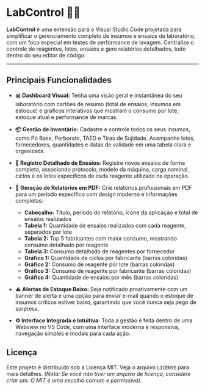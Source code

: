 # LabControl 🧪🧺

**LabControl** é uma extensão para o Visual Studio Code projetada para simplificar o gerenciamento completo de insumos e ensaios de laboratório, com um foco especial em testes de performance de lavagem. Centralize o controle de reagentes, lotes, ensaios e gere relatórios detalhados, tudo dentro do seu editor de código.

---

## Principais Funcionalidades

* **📊 Dashboard Visual:** Tenha uma visão geral e instantânea do seu laboratório com cartões de resumo (total de ensaios, insumos em estoque) e gráficos interativos que mostram o consumo por lote, estoque atual e performance de marcas.

* **📦 Gestão de Inventário:** Cadastre e controle todos os seus insumos, como Pó Base, Perborato, TAED e Tiras de Sujidade. Acompanhe lotes, fornecedores, quantidades e datas de validade em uma tabela clara e organizada.

* **🔬 Registro Detalhado de Ensaios:** Registre novos ensaios de forma completa, associando protocolo, modelo da máquina, carga nominal, ciclos e os lotes específicos de cada reagente utilizado na operação.

* **📄 Geração de Relatórios em PDF:** Crie relatórios profissionais em PDF para um período específico com design moderno e informações completas:
  - **Cabeçalho:** Título, período do relatório, ícone da aplicação e total de ensaios realizados
  - **Tabela 1:** Quantidade de ensaios realizados com cada reagente, separados por lote
  - **Tabela 2:** Top 5 fabricantes com maior consumo, mostrando consumo detalhado por reagente
  - **Tabela 3:** Consumo detalhado de reagentes por fornecedor
  - **Gráfico 1:** Quantidade de ciclos por fabricante (barras coloridas)
  - **Gráfico 2:** Consumo de reagente por lote (barras coloridas)
  - **Gráfico 3:** Consumo de reagente por fabricante (barras coloridas)
  - **Gráfico 4:** Quantidade de ensaios por mês (barras coloridas)

* **⚠️ Alertas de Estoque Baixo:** Seja notificado proativamente com um banner de alerta e uma opção para enviar e-mail quando o estoque de insumos críticos estiver baixo, garantindo que você nunca seja pego de surpresa.

* **⚙️ Interface Integrada e Intuitiva:** Toda a gestão é feita dentro de uma Webview no VS Code, com uma interface moderna e responsiva, navegação simples e modais para cada ação.


## Licença

Este projeto é distribuído sob a Licença MIT. Veja o arquivo `LICENSE` para mais detalhes.
*(Nota: Se você não tiver um arquivo de licença, considere criar um. O MIT é uma escolha comum e permissiva).*